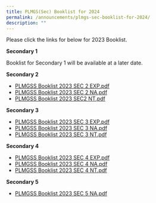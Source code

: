 ```yaml
---
title: PLMGS(Sec) Booklist for 2024
permalink: /announcements/plmgs-sec-booklist-for-2024/
description: ""
---
```

Please click the links for below for 2023 Booklist.

  

**Secondary 1**

Booklist for Secondary 1 will be available at a later date.

**Secondary 2**

* [PLMGSS Booklist 2023 SEC 2 EXP.pdf](/files/PLMGSS%20Booklist%202023%20SEC%202%20EXP.pdf)
* [PLMGSS Booklist 2023 SEC 2 NA.pdf](/files/PLMGSS%20Booklist%202023%20SEC%202%20NA.pdf)
* [PLMGSS Booklist 2023 SEC2 NT.pdf](/files/PLMGSS%20Booklist%202023%20SEC%202%20NT.pdf)

**Secondary 3**

* [PLMGSS Booklist 2023 SEC 3 EXP.pdf](/files/PLMGSS%20Booklist%202023%20SEC%203%20EXP.pdf)
* [PLMGSS Booklist 2023 SEC 3 NA.pdf](/files/PLMGSS%20Booklist%202023%20SEC%203%20NA.pdf)
* [PLMGSS Booklist 2023 SEC 3 NT.pdf](/files/PLMGSS%20Booklist%202023%20SEC%203%20NT.pdf)

**Secondary 4**

* [PLMGSS Booklist 2023 SEC 4 EXP.pdf](/files/PLMGSS%20Booklist%202023%20SEC%204%20EXP.pdf)
* [PLMGSS Booklist 2023 SEC 4 NA.pdf](/files/PLMGSS%20Booklist%202023%20SEC%204%20NA.pdf)
* [PLMGSS Booklist 2023 SEC 4 NT.pdf](/files/PLMGSS%20Booklist%202023%20SEC%204%20NT.pdf)

**Secondary 5**
* [PLMGSS Booklist 2023 SEC 5 NA.pdf](/files/PLMGSS%20Booklist%202023%20SEC%205%20NA.pdf)